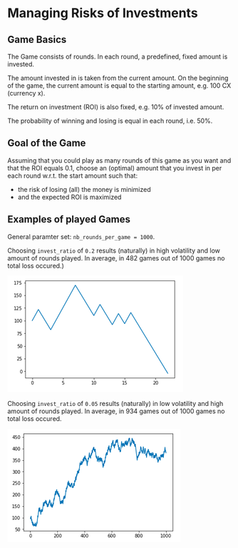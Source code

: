 # Managing Risks of Investments

## Game Basics

The Game consists of rounds. In each round, a predefined, fixed amount is invested.

The amount invested in is taken from the current amount. On the beginning of the game,
the current amount is equal to the starting amount, e.g. 100 CX (currency x).

The return on investment (ROI) is also fixed, e.g. 10% of invested amount.

The probability of winning and losing is equal in each round, i.e. 50%.

## Goal of the Game

Assuming that you could play as many rounds of this game as you want and that 
the ROI equals 0.1, choose an (optimal) amount that you invest in per each round 
w.r.t. the start amount such that:

- the risk of losing (all) the money is minimized 
- and the expected ROI is maximized

## Examples of played Games

General paramter set: `nb_rounds_per_game = 1000`.

Choosing `invest_ratio` of `0.2` results (naturally) in high volatility 
and low amount of rounds played. In average, in 482 games out of 1000 games
no total loss occured.)

![invest-ratio-02](https://github.com/dichotomies/investment-game/blob/master/invest-ratio-02.png "High Invest-Ratio")

Choosing `invest_ratio` of `0.05` results (naturally) in low volatility 
and high amount of rounds played. In average, in 934 games out of 1000 games
no total loss occured.

![invest-ratio-005](https://github.com/dichotomies/investment-game/blob/master/invest-ratio-005.png "Low Invest-Ratio")

